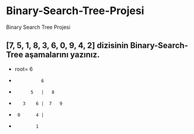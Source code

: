 # Binary-Search-Tree-Projesi
Binary Search Tree Projesi
## [7, 5, 1, 8, 3, 6, 0, 9, 4, 2] dizisinin Binary-Search-Tree aşamalarını yazınız.

* root= 6
*               6

*           5   |   8

*        3    6 |  7   9

*      0      4 | 

*             1

